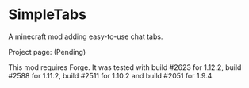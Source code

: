 # SimpleTabs

A minecraft mod adding easy-to-use chat tabs.

Project page: (Pending)

This mod requires Forge. It was tested with build #2623 for 1.12.2,
build #2588 for 1.11.2, build #2511 for 1.10.2 and build #2051 for 1.9.4.

